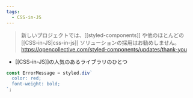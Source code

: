 ```yaml
---
tags:
  - CSS-in-JS
---
```

> 新しいプロジェクトでは、[[styled-components]] や他のほとんどの [[CSS-in-JS|css-in-js]] ソリューションの採用はお勧めしません。
https://opencollective.com/styled-components/updates/thank-you

- [[CSS-in-JS]]の人気のあるライブラリのひとつ
```js
const ErrorMessage = styled.div`
  color: red;
  font-weight: bold;
`;

```